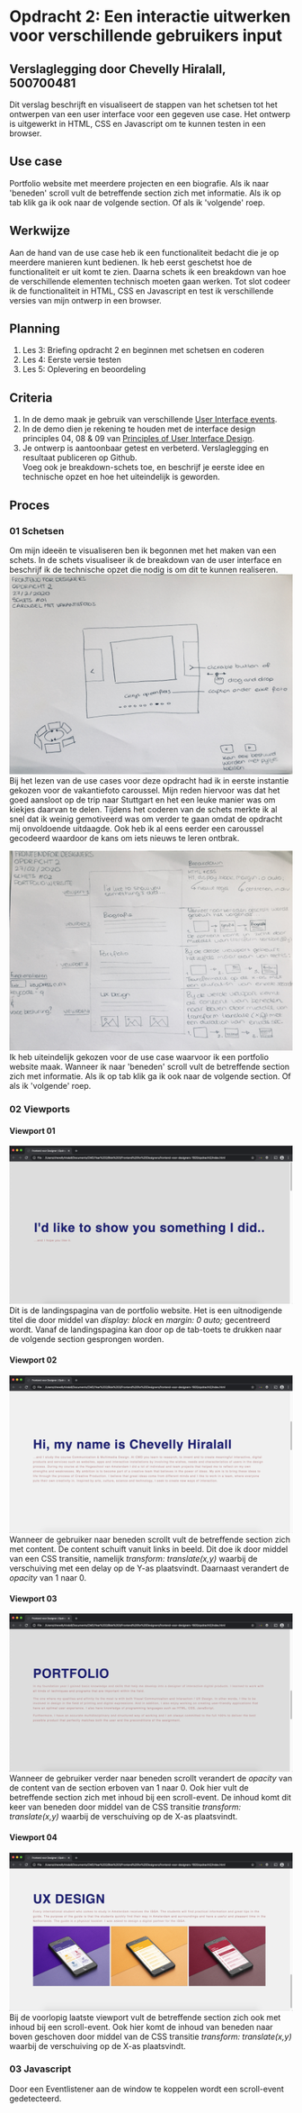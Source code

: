 # Opdracht 2: Een interactie uitwerken voor verschillende gebruikers input
## Verslaglegging door Chevelly Hiralall, 500700481

Dit verslag beschrijft en visualiseert de stappen van het schetsen tot het ontwerpen van een user interface voor een gegeven use case. Het ontwerp is uitgewerkt in HTML, CSS en Javascript om te kunnen testen in een browser.


## Use case
Portfolio website met meerdere projecten en een biografie. Als ik naar 'beneden' scroll vult de betreffende section zich met informatie. Als ik op tab klik ga ik ook naar de volgende section. Of als ik 'volgende' roep.


## Werkwijze
Aan de hand van de use case heb ik een functionaliteit bedacht die je op meerdere manieren kunt bedienen. Ik heb eerst geschetst hoe de functionaliteit er uit komt te zien. Daarna schets ik een breakdown van hoe de verschillende elementen technisch moeten gaan werken. Tot slot codeer ik de functionaliteit in HTML, CSS en Javascript en test ik verschillende versies van mijn ontwerp in een browser.


## Planning
1. Les 3: Briefing opdracht 2 en beginnen met schetsen en coderen
2. Les 4: Eerste versie testen
3. Les 5: Oplevering en beoordeling


## Criteria
1. In de demo maak je gebruik van verschillende [User Interface events](https://developer.mozilla.org/en-US/docs/Web/API/UIEvent).
2. In de demo dien je rekening te houden met de interface design principles 04, 08 & 09 van [Principles of User Interface Design](http://bokardo.com/principles-of-user-interface-design/).
3. Je ontwerp is aantoonbaar getest en verbeterd. Verslaglegging en resultaat publiceren op Github. <br>Voeg ook je breakdown-schets toe, en beschrijf je eerste idee en technische opzet en hoe het uiteindelijk is geworden.

## Proces

### 01 Schetsen
Om mijn ideeën te visualiseren ben ik begonnen met het maken van een schets. In de schets visualiseer ik de breakdown van de user interface en beschrijf ik de technische opzet die nodig is om dit te kunnen realiseren.
![alt text](https://github.com/Chevelly/frontend-voor-designers-1920/blob/master/opdracht2/img/Proces/schets01.JPG "Schetsen")
Bij het lezen van de use cases voor deze opdracht had ik in eerste instantie gekozen voor de vakantiefoto caroussel. Mijn reden hiervoor was dat het goed aansloot op de trip naar Stuttgart en het een leuke manier was om kiekjes daarvan te delen. Tijdens het coderen van de schets merkte ik al snel dat ik weinig gemotiveerd was om verder te gaan omdat de opdracht mij onvoldoende uitdaagde. Ook heb ik al eens eerder een caroussel gecodeerd waardoor de kans om iets nieuws te leren ontbrak.

![alt text](https://github.com/Chevelly/frontend-voor-designers-1920/blob/master/opdracht2/img/Proces/schets02.JPG "Schetsen")
Ik heb uiteindelijk gekozen voor de use case waarvoor ik een portfolio website maak. Wanneer ik naar 'beneden' scroll vult de betreffende section zich met informatie. Als ik op tab klik ga ik ook naar de volgende section. Of als ik 'volgende' roep.

### 02 Viewports
#### Viewport 01
![alt text](https://github.com/Chevelly/frontend-voor-designers-1920/blob/master/opdracht2/img/Proces/vp1.png "Schetsen")
Dit is de landingspagina van de portfolio website. Het is een uitnodigende titel die door middel van *display: block* en *margin: 0 auto;* gecentreerd wordt. Vanaf de landingspagina kan door op de tab-toets te drukken naar de volgende section gesprongen worden.

#### Viewport 02
![alt text](https://github.com/Chevelly/frontend-voor-designers-1920/blob/master/opdracht2/img/Proces/vp2.png "Schetsen")
Wanneer de gebruiker naar beneden scrollt vult de betreffende section zich met content. De content schuift vanuit links in beeld. Dit doe ik door middel van een CSS transitie, namelijk *transform: translate(x,y)* waarbij de verschuiving met een delay op de Y-as plaatsvindt. Daarnaast verandert de *opacity* van 1 naar 0.

#### Viewport 03
![alt text](https://github.com/Chevelly/frontend-voor-designers-1920/blob/master/opdracht2/img/Proces/vp3.png "Schetsen")
Wanneer de gebruiker verder naar beneden scrollt verandert de *opacity* van de content van de section erboven van 1 naar 0. Ook hier vult de betreffende section zich met inhoud bij een scroll-event. De inhoud komt dit keer van beneden door middel van de CSS transitie *transform: translate(x,y)* waarbij de verschuiving op de X-as plaatsvindt.

#### Viewport 04
![alt text](https://github.com/Chevelly/frontend-voor-designers-1920/blob/master/opdracht2/img/Proces/vp4.png "Schetsen")
Bij de voorlopig laatste viewport vult de betreffende section zich ook met inhoud bij een scroll-event. Ook hier komt de inhoud van beneden naar boven geschoven door middel van de CSS transitie *transform: translate(x,y)* waarbij de verschuiving op de X-as plaatsvindt.

### 03 Javascript
Door een Eventlistener aan de window te koppelen wordt een scroll-event gedetecteerd.

